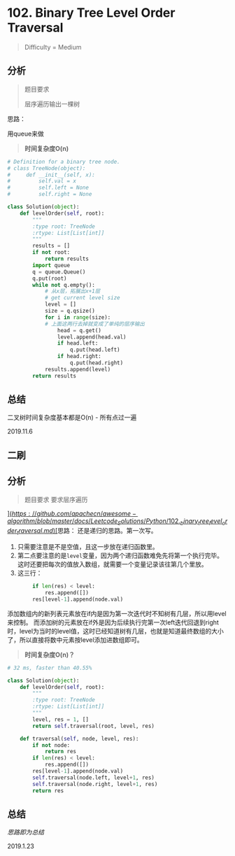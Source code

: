 # 102. Binary Tree Level Order Traversal
> Difficulty = Medium


## 分析

> 题目要求
> 
> 层序遍历输出一棵树

思路：

用queue来做

> **时间复杂度O(n)**

```python
# Definition for a binary tree node.
# class TreeNode(object):
#     def __init__(self, x):
#         self.val = x
#         self.left = None
#         self.right = None

class Solution(object):
    def levelOrder(self, root):
        """
        :type root: TreeNode
        :rtype: List[List[int]]
        """
        results = []
        if not root:
            return results
        import queue
        q = queue.Queue()
        q.put(root)
        while not q.empty():
            # 从x层，拓展出x+1层
            # get current level size
            level = []
            size = q.qsize()
            for i in range(size):
            # 上面这两行去掉就变成了单纯的层序输出
                head = q.get()
                level.append(head.val)
                if head.left:
                    q.put(head.left)
                if head.right:
                    q.put(head.right)
            results.append(level)
        return results
```

## 总结

二叉树时间复杂度基本都是O(n) - 所有点过一遍

2019.11.6

二刷
----
## 分析

> 题目要求
> 要求层序遍历

[$](https://github.com/apachecn/awesome-algorithm/blob/master/docs/Leetcode_Solutions/Python/102._binary_tree_level_order_traversal.md)[$](http://www.cnblogs.com/grandyang/p/4051326.html)思路：
还是递归的思路。第一次写。
1. 只需要注意是不是空值，且这一步放在递归函数里。
2. 第二点要注意的是`level`变量，因为两个递归函数难免先将第一个执行完毕。这时还要把每次的值放入数组，就需要一个变量记录该往第几个里放。
3. 这三行：
```python
		if len(res) < level:
			res.append([])
		res[level-1].append(node.val)
```
添加数组内的新列表元素放在if内是因为第一次迭代时不知树有几层，所以用level来控制。
而添加树的元素放在if外是因为后续执行完第一次left迭代回退到right时，level为当时的level值，这时已经知道树有几层，也就是知道最终数组的大小了，所以直接将数中元素按level添加进数组即可。


> **时间复杂度O(n)？**

```python
# 32 ms, faster than 40.55%

class Solution(object):
	def levelOrder(self, root):
		"""
		:type root: TreeNode
		:rtype: List[List[int]]
		"""
		level, res = 1, []
		return self.traversal(root, level, res)

	def traversal(self, node, level, res):
		if not node:
			return res
		if len(res) < level:
			res.append([])
		res[level-1].append(node.val)
		self.traversal(node.left, level+1, res)
		self.traversal(node.right, level+1, res)
		return res
```

## 总结

*思路即为总结*

2019.1.23
